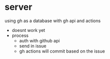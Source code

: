 # server
using gh as a database with gh api and actions

- doesnt work yet
- process
  - auth with github api
  - send in issue
  - gh actions will commit based on the issue
